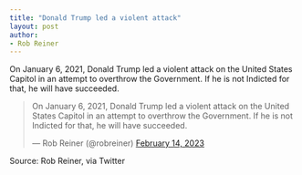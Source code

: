 ```yaml
---
title: "Donald Trump led a violent attack"
layout: post
author:
- Rob Reiner
---
```


On January 6, 2021, Donald Trump led a violent attack on the United States Capitol in an attempt to overthrow the Government. If he is not Indicted for that, he will have succeeded.

<blockquote class="twitter-tweet"><p lang="en" dir="ltr">On January 6, 2021, Donald Trump led a violent attack on the United States Capitol in an attempt to overthrow the Government. If he is not Indicted for that, he will have succeeded.</p>&mdash; Rob Reiner (@robreiner) <a href="https://twitter.com/robreiner/status/1625492872366817283?ref_src=twsrc%5Etfw">February 14, 2023</a></blockquote> <script async src="https://platform.twitter.com/widgets.js" charset="utf-8"></script>

Source: Rob Reiner, via Twitter
